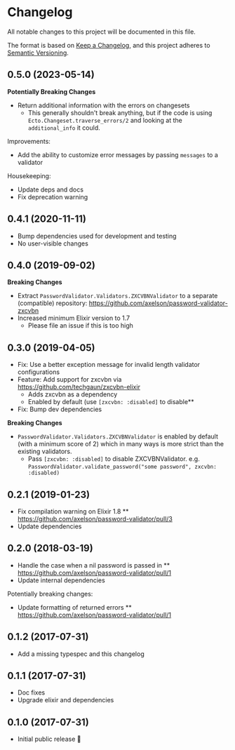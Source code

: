 # Changelog

All notable changes to this project will be documented in this file.

The format is based on [Keep a Changelog](https://keepachangelog.com/en/1.0.0/),
and this project adheres to [Semantic Versioning](https://semver.org/spec/v2.0.0.html).

## 0.5.0 (2023-05-14)

**Potentially Breaking Changes**
* Return additional information with the errors on changesets
  * This generally shouldn't break anything, but if the code is using
    `Ecto.Changeset.traverse_errors/2` and looking at the `additional_info` it could.

Improvements:
* Add the ability to customize error messages by passing `messages` to a validator

Housekeeping:
* Update deps and docs
* Fix deprecation warning

## 0.4.1 (2020-11-11)

* Bump dependencies used for development and testing
* No user-visible changes

## 0.4.0 (2019-09-02)

**Breaking Changes**
* Extract `PasswordValidator.Validators.ZXCVBNValidator` to a separate (compatible) repository: https://github.com/axelson/password-validator-zxcvbn
* Increased minimum Elixir version to 1.7
  * Please file an issue if this is too high

## 0.3.0 (2019-04-05)

* Fix: Use a better exception message for invalid length validator configurations
* Feature: Add support for zxcvbn via https://github.com/techgaun/zxcvbn-elixir
  * Adds zxcvbn as a dependency
  * Enabled by default (use `[zxcvbn: :disabled]` to disable**
* Fix: Bump dev dependencies

**Breaking Changes**
* `PasswordValidator.Validators.ZXCVBNValidator` is enabled by default (with a
  minimum score of 2) which in many ways is more strict than the existing
  validators.
  * Pass `[zxcvbn: :disabled]` to disable ZXCVBNValidator. e.g.
    `PasswordValidator.validate_password("some password", zxcvbn: :disabled)`

## 0.2.1 (2019-01-23)

* Fix compilation warning on Elixir 1.8
** https://github.com/axelson/password-validator/pull/3
* Update dependencies

## 0.2.0 (2018-03-19)

* Handle the case when a nil password is passed in
** https://github.com/axelson/password-validator/pull/1
* Update internal dependencies

Potentially breaking changes:
* Update formatting of returned errors
** https://github.com/axelson/password-validator/pull/1

## 0.1.2 (2017-07-31)

* Add a missing typespec and this changelog

## 0.1.1 (2017-07-31)

* Doc fixes
* Upgrade elixir and dependencies

## 0.1.0 (2017-07-31)

* Initial public release 🎉
